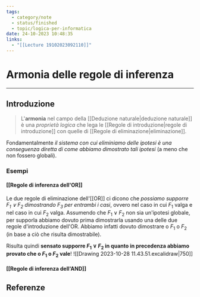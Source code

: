 ```yaml
---
tags:
  - category/note
  - status/finished
  - topic/logica-per-informatica
date: 24-10-2023 10:48:35
links:
  - "[[Lecture 19102023092110]]"
---
```

# Armonia delle regole di inferenza
---
## Introduzione
> L'**armonia** nel campo della [[Deduzione naturale|deduzione naturale]] è una _proprietà logica_ che lega le [[Regole di introduzione|regole di introduzione]] con quelle di [[Regole di eliminazione|eliminazione]].

Fondamentalmente _il sistema con cui eliminiamo delle ipotesi è una conseguenza diretta di come abbiamo dimostrato tali ipotesi_ (a meno che non fossero globali).

### Esempi
#### [[Regole di inferenza dell'OR]]
Le due regole di eliminazione dell'[[OR]] ci dicono che _possiamo supporre $F_{1} \lor F_{2}$ dimostrando $F_{3}$ per entrambi i casi_, ovvero nel caso in cui $F_{1}$ valga e nel caso in cui $F_{2}$ valga. Assumendo che $F_{1} \lor F_{2}$ non sia un'ipotesi globale, per supporla abbiamo dovuto prima dimostrarla usando una delle due regole d'introduzione dell'OR. Abbiamo infatti dovuto dimostrare o $F_{1}$ o $F_{2}$ (in base a ciò che risulta dimostrabile).

Risulta quindi **sensato supporre $F_{1} \lor F_{2}$ in quanto in precedenza abbiamo provato che o $F_{1}$ o $F_{2}$ vale**!
![[Drawing 2023-10-28 11.43.51.excalidraw|750]]

#### [[Regole di inferenza dell'AND]]

## Referenze